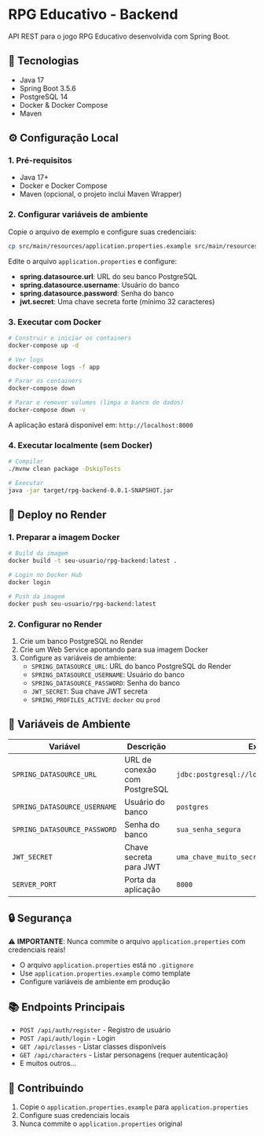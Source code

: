# RPG Educativo - Backend

API REST para o jogo RPG Educativo desenvolvida com Spring Boot.

## 🚀 Tecnologias

- Java 17
- Spring Boot 3.5.6
- PostgreSQL 14
- Docker & Docker Compose
- Maven

## ⚙️ Configuração Local

### 1. Pré-requisitos

- Java 17+
- Docker e Docker Compose
- Maven (opcional, o projeto inclui Maven Wrapper)

### 2. Configurar variáveis de ambiente

Copie o arquivo de exemplo e configure suas credenciais:

```bash
cp src/main/resources/application.properties.example src/main/resources/application.properties
```

Edite o arquivo `application.properties` e configure:
- **spring.datasource.url**: URL do seu banco PostgreSQL
- **spring.datasource.username**: Usuário do banco
- **spring.datasource.password**: Senha do banco
- **jwt.secret**: Uma chave secreta forte (mínimo 32 caracteres)

### 3. Executar com Docker

```bash
# Construir e iniciar os containers
docker-compose up -d

# Ver logs
docker-compose logs -f app

# Parar os containers
docker-compose down

# Parar e remover volumes (limpa o banco de dados)
docker-compose down -v
```

A aplicação estará disponível em: `http://localhost:8000`

### 4. Executar localmente (sem Docker)

```bash
# Compilar
./mvnw clean package -DskipTests

# Executar
java -jar target/rpg-backend-0.0.1-SNAPSHOT.jar
```

## 🐳 Deploy no Render

### 1. Preparar a imagem Docker

```bash
# Build da imagem
docker build -t seu-usuario/rpg-backend:latest .

# Login no Docker Hub
docker login

# Push da imagem
docker push seu-usuario/rpg-backend:latest
```

### 2. Configurar no Render

1. Crie um banco PostgreSQL no Render
2. Crie um Web Service apontando para sua imagem Docker
3. Configure as variáveis de ambiente:
   - `SPRING_DATASOURCE_URL`: URL do banco PostgreSQL do Render
   - `SPRING_DATASOURCE_USERNAME`: Usuário do banco
   - `SPRING_DATASOURCE_PASSWORD`: Senha do banco
   - `JWT_SECRET`: Sua chave JWT secreta
   - `SPRING_PROFILES_ACTIVE`: `docker` ou `prod`

## 📝 Variáveis de Ambiente

| Variável | Descrição | Exemplo |
|----------|-----------|---------|
| `SPRING_DATASOURCE_URL` | URL de conexão com PostgreSQL | `jdbc:postgresql://localhost:5432/rpg_game_db` |
| `SPRING_DATASOURCE_USERNAME` | Usuário do banco | `postgres` |
| `SPRING_DATASOURCE_PASSWORD` | Senha do banco | `sua_senha_segura` |
| `JWT_SECRET` | Chave secreta para JWT | `uma_chave_muito_secreta_32chars` |
| `SERVER_PORT` | Porta da aplicação | `8000` |

## 🔒 Segurança

⚠️ **IMPORTANTE**: Nunca commite o arquivo `application.properties` com credenciais reais!

- O arquivo `application.properties` está no `.gitignore`
- Use `application.properties.example` como template
- Configure variáveis de ambiente em produção

## 📚 Endpoints Principais

- `POST /api/auth/register` - Registro de usuário
- `POST /api/auth/login` - Login
- `GET /api/classes` - Listar classes disponíveis
- `GET /api/characters` - Listar personagens (requer autenticação)
- E muitos outros...

## 🤝 Contribuindo

1. Copie o `application.properties.example` para `application.properties`
2. Configure suas credenciais locais
3. Nunca commite o `application.properties` original


